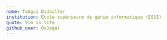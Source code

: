```yaml
---
name: Tangui Didailler
institution: Ecole supérieure de génie informatique (ESGI) 
quote: Vim is life
github_user: 0xDagal
---
```

